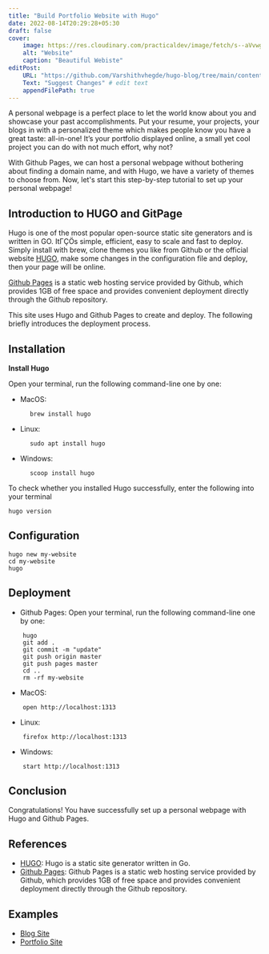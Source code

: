 ```yaml
---
title: "Build Portfolio Website with Hugo"
date: 2022-08-14T20:29:28+05:30
draft: false
cover: 
    image: https://res.cloudinary.com/practicaldev/image/fetch/s--aVvwgF2Q--/c_imagga_scale,f_auto,fl_progressive,h_420,q_auto,w_1000/https://dev-to-uploads.s3.amazonaws.com/uploads/articles/an647cem25bfc52mctxp.png
    alt: "Website"
    caption: "Beautiful Webiste"
editPost:
    URL: "https://github.com/Varshithvhegde/hugo-blog/tree/main/content"
    Text: "Suggest Changes" # edit text
    appendFilePath: true
---
```


A personal webpage is a perfect place to let the world know about you and showcase your past accomplishments. Put your resume, your projects, your blogs in with a personalized theme which makes people know you have a great taste: all-in-one! It’s your portfolio displayed online, a small yet cool project you can do with not much effort, why not?

With Github Pages, we can host a personal webpage without bothering about finding a domain name, and with Hugo, we have a variety of themes to choose from. Now, let's start this step-by-step tutorial to set up your personal webpage!

## Introduction to HUGO and GitPage

Hugo is one of the most popular open-source static site generators and is written in GO. ItΓÇÖs simple, efficient, easy to scale and fast to deploy. Simply install with brew, clone themes you like from Github or the official website [HUGO](https://gohugo.io/), make some changes in the configuration file and deploy, then your page will be online.

[Github Pages](https://pages.github.com/) is a static web hosting service provided by Github, which provides 1GB of free space and provides convenient deployment directly through the Github repository.

This site uses Hugo and Github Pages to create and deploy. The following briefly introduces the deployment process.

## Installation

**Install Hugo**

Open your terminal, run the following command-line one by one:
- MacOS:   
```
      brew install hugo
```
- Linux:
```
      sudo apt install hugo
```
- Windows:
```
      scoop install hugo
```

To check whether you installed Hugo successfully, enter the following into your terminal

    hugo version
## Configuration

    hugo new my-website
    cd my-website
    hugo
## Deployment
- Github Pages: 
  Open your terminal, run the following command-line one by one:
```
    hugo
    git add .
    git commit -m "update"
    git push origin master
    git push pages master
    cd ..
    rm -rf my-website
```
- MacOS:
```
    open http://localhost:1313
```
- Linux:
```
    firefox http://localhost:1313
```
- Windows:
```
    start http://localhost:1313
```
## Conclusion
Congratulations! You have successfully set up a personal webpage with Hugo and Github Pages.

## References
- [HUGO](https://gohugo.io/): Hugo is a static site generator written in Go.
- [Github Pages](https://pages.github.com/): Github Pages is a static web hosting service provided by Github, which provides 1GB of free space and provides convenient deployment directly through the Github repository.

## Examples
- [Blog Site](https://github.com/Varshithvhegde/hugo-blog)
- [Portfolio Site](https://hugo-alexa-portfolio.netlify.app/)
